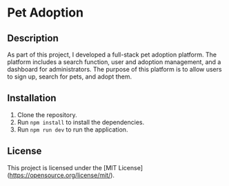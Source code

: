# Pet Adoption

## Description

As part of this project, I developed a full-stack pet adoption platform. The platform includes a search function, user and adoption management, and a dashboard for administrators. The purpose of this platform is to allow users to sign up, search for pets, and adopt them.

## Installation

1. Clone the repository.
2. Run `npm install` to install the dependencies.
3. Run `npm run dev` to run the application.

## License

This project is licensed under the [MIT License] (https://opensource.org/license/mit/).
